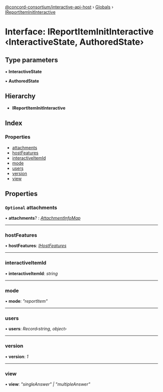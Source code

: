 [@concord-consortium/interactive-api-host](../README.md) › [Globals](../globals.md) › [IReportItemInitInteractive](ireportiteminitinteractive.md)

# Interface: IReportItemInitInteractive ‹**InteractiveState, AuthoredState**›

## Type parameters

▪ **InteractiveState**

▪ **AuthoredState**

## Hierarchy

* **IReportItemInitInteractive**

## Index

### Properties

* [attachments](ireportiteminitinteractive.md#optional-attachments)
* [hostFeatures](ireportiteminitinteractive.md#hostfeatures)
* [interactiveItemId](ireportiteminitinteractive.md#interactiveitemid)
* [mode](ireportiteminitinteractive.md#mode)
* [users](ireportiteminitinteractive.md#users)
* [version](ireportiteminitinteractive.md#version)
* [view](ireportiteminitinteractive.md#view)

## Properties

### `Optional` attachments

• **attachments**? : *[AttachmentInfoMap](../globals.md#attachmentinfomap)*

___

###  hostFeatures

• **hostFeatures**: *[IHostFeatures](ihostfeatures.md)*

___

###  interactiveItemId

• **interactiveItemId**: *string*

___

###  mode

• **mode**: *"reportItem"*

___

###  users

• **users**: *Record‹string, object›*

___

###  version

• **version**: *1*

___

###  view

• **view**: *"singleAnswer" | "multipleAnswer"*
